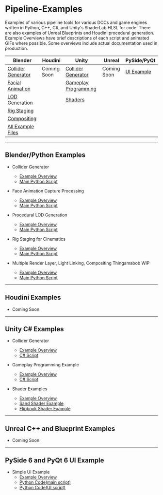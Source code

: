 # Pipeline-Examples
Examples of various pipeline tools for various DCCs and game engines written in Python, C++, C#, and Unity's ShaderLab HLSL for code. There are also examples of Unreal Blueprints and Houdini procedural generation. Example Overviews have brief descriptions of each script and animated GIFs where possible. Some overviews include actual documentation used in production.

| Blender | Houdini | Unity | Unreal | PySide/PyQt |
| --- | ----------- | ------ | ----- | ------------ |
| [Collider Generator](https://github.com/JMTechArt/Pipeline-Examples/blob/main/Blender/scripts/addons/Simu_Collider/READ_ME.md) | Coming Soon | [Collider Generator](https://github.com/JMTechArt/Pipeline-Examples/blob/main/Unity/Collider%20Generator/READ_ME.md) | Coming Soon | [UI Example](https://github.com/JMTechArt/Pipeline-Examples/blob/main/PyQT/READ_ME.md) |
| [Facial Animation](https://github.com/JMTechArt/Pipeline-Examples/blob/main/Blender/scripts/addons/Simu_FaceAnim/READ_ME.md) | | [Gameplay Programming](https://github.com/JMTechArt/Pipeline-Examples/blob/main/Unity/Gameplay%20Example/READ_ME.md) |  |
| [LOD Generation](https://github.com/JMTechArt/Pipeline-Examples/blob/main/Blender/scripts/addons/Simu_LOD/READ_ME.md) ||[Shaders](https://github.com/JMTechArt/Pipeline-Examples/blob/main/Unity/Shaders/READ_ME.md)|
| [Rig Staging](https://github.com/JMTechArt/Pipeline-Examples/blob/main/Blender/scripts/addons/Simu_LanceStage/READ_ME.md) |
| [Compositing](https://github.com/JMTechArt/Pipeline-Examples/blob/main/Blender/scripts/addons/Simu_LightComp/READ_ME.md) |
| [All Example Files](https://github.com/JMTechArt/Pipeline-Examples/tree/main/Blender/Blender%20Example%20Files) |

***  


## Blender/Python Examples

-   Collider Generator
    - [Example Overview](https://github.com/JMTechArt/Pipeline-Examples/blob/main/Blender/scripts/addons/Simu_Collider/READ_ME.md)
    - [Main Python Script](https://github.com/JMTechArt/Pipeline-Examples/blob/main/Blender/scripts/addons/Simu_Collider/simu_collider.py)

-   Face Animation Capture Processing
    - [Example Overview](https://github.com/JMTechArt/Pipeline-Examples/blob/main/Blender/scripts/addons/Simu_FaceAnim/READ_ME.md)
    - [Main Python Script](https://github.com/JMTechArt/Pipeline-Examples/blob/main/Blender/scripts/addons/Simu_FaceAnim/simu_faceanim.py)

-   Procedural LOD Generation
    - [Example Overview](https://github.com/JMTechArt/Pipeline-Examples/blob/main/Blender/scripts/addons/Simu_LOD/READ_ME.md)
    - [Main Python Script](https://github.com/JMTechArt/Pipeline-Examples/blob/main/Blender/scripts/addons/Simu_LOD/simu_lod.py)

-   Rig Staging for Cinematics
    - [Example Overview](https://github.com/JMTechArt/Pipeline-Examples/blob/main/Blender/scripts/addons/Simu_LanceStage/READ_ME.md)
    - [Main Python Script](https://github.com/JMTechArt/Pipeline-Examples/blob/main/Blender/scripts/addons/Simu_LanceStage/simu_lancestage.py)

-   Multiple Render Layer, Light Linking, Compositing Thingamabob WIP
    - [Example Overview](https://github.com/JMTechArt/Pipeline-Examples/blob/main/Blender/scripts/addons/Simu_LightComp/READ_ME.md)
    - [Main Python Script](https://github.com/JMTechArt/Pipeline-Examples/blob/main/Blender/scripts/addons/Simu_LightComp/simu_lightcomp.py) 
***
## Houdini Examples
- Coming Soon


***
## Unity C# Examples
-   Collider Generator
    - [Example Overview](https://github.com/JMTechArt/Pipeline-Examples/blob/main/Unity/Collider%20Generator/READ_ME.md)
    - [C# Script](https://github.com/JMTechArt/Pipeline-Examples/blob/main/Unity/Collider%20Generator/CollisionGenerator.cs) 

-   Gameplay Programming Example
    - [Example Overview](https://github.com/JMTechArt/Pipeline-Examples/blob/main/Unity/Gameplay%20Example/READ_ME.md)
    - [C# Script](https://github.com/JMTechArt/Pipeline-Examples/blob/main/Unity/Gameplay%20Example/InterpolatedBulwark.cs) 

 -  Shader Examples
    - [Example Overview](https://github.com/JMTechArt/Pipeline-Examples/blob/main/Unity/Shaders/READ_ME.md)
    - [Sand Shader Example](https://github.com/JMTechArt/Pipeline-Examples/blob/main/Unity/Shaders/SandyTop.shader) 
    - [Flipbook Shader Example](https://github.com/JMTechArt/Pipeline-Examples/blob/main/Unity/Shaders/HologramFlipbook.shader)
      
***
## Unreal C++ and Blueprint Examples
-   Coming Soon

***
## PySide 6 and PyQt 6 UI Example

-   Simple UI Example
    - [Example Overview](https://github.com/JMTechArt/Pipeline-Examples/blob/main/PyQT/READ_ME.md)
    - [Python Code(main script)](https://github.com/JMTechArt/Pipeline-Examples/blob/main/PyQT/main.py)
    - [Python Code(UI script)](https://github.com/JMTechArt/Pipeline-Examples/blob/main/PyQT/ui_main.py)



